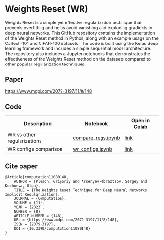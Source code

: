 # Weights Reset (WR)

Weights Reset is a simple yet effective regularization technique that prevents overfitting and helps avoid vanishing and exploding gradients in deep neural networks. This GitHub repository contains the implementation of the Weights Reset method in Python, along with an example usage on the Caltech-101 and CIFAR-100 datasets. The code is built using the Keras deep learning framework and includes a simple sequential model architecture. The repository also includes a Jupyter notebooks that demonstrates the effectiveness of the Weights Reset method on the datasets compared to other popular regularization techniques. 

## Paper

https://www.mdpi.com/2079-3197/11/8/148

## Code

| Description | Notebook                   | Open in Colab                                                                  |
|-------------|----------------------------|--------------------------------------------------------------------------------|
| WR vs other regularizations           | [compare_regs.ipynb](./compare_regs.ipynb)       | [link](https://colab.research.google.com/github/amcircle/weights-reset/blob/master/compare_regs.ipynb) |
| WR configs comparison           | [wr_configs.ipynb](./compare_regs.ipynb)       | [link](https://colab.research.google.com/github/amcircle/weights-reset/blob/master/wr_configs.ipynb) |

## Cite paper

```
@Article{computation11080148,
    AUTHOR = {Plusch, Grigoriy and Arsenyev-Obraztsov, Sergey and Kochueva, Olga},
    TITLE = {The Weights Reset Technique for Deep Neural Networks Implicit Regularization},
    JOURNAL = {Computation},
    VOLUME = {11},
    YEAR = {2023},
    NUMBER = {8},
    ARTICLE-NUMBER = {148},
    URL = {https://www.mdpi.com/2079-3197/11/8/148},
    ISSN = {2079-3197},
    DOI = {10.3390/computation11080148}
}
```